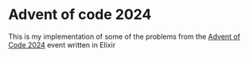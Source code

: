 # Advent of code 2024

This is my implementation of some of the problems from the [Advent of Code 2024](https://adventofcode.com/2024) event written in Elixir

